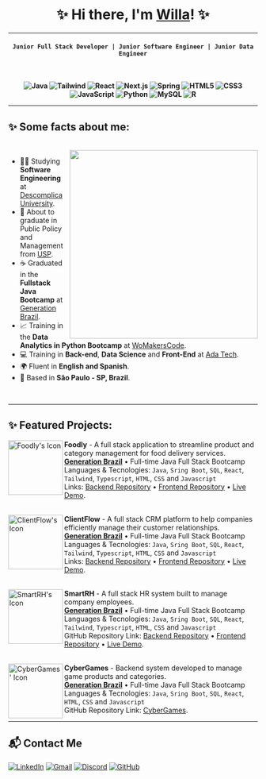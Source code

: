 <!-- [![Typing SVG](https://readme-typing-svg.herokuapp.com/?color=00FFFF&size=35&center=true&vCenter=true&width=1000&lines=Hello,+my+name+is+Willa+Evangelista;I'm+23+years+old;I'm+from+Brazil;I'm+a+full-stack+developer;Be+Welcome!+:%29)](https://git.io/typing-svg) -->
<div align=center>
 
# ✨ Hi there, I'm <a href="https://www.linkedin.com/in/willaevangelista/">Willa</a>! ✨

</div>


***********

<div align=center>
<b>

 #### `Junior Full Stack Developer | Junior Software Engineer | Junior Data Engineer`
<br>

![Java](https://img.shields.io/badge/java-%23ED8B00.svg?style=for-the-badge&logo=openjdk&logoColor=white)
![Tailwind](https://img.shields.io/badge/tailwindcss-%2338B2AC.svg?style=for-the-badge&logo=tailwind-css&logoColor=white)
![React](https://img.shields.io/badge/React-20232A?style=for-the-badge&logo=react&logoColor=61DAFB)
![Next.js](https://img.shields.io/badge/Next.js-FF4081?style=for-the-badge&logo=nextdotjs&logoColor=white)
![Spring](https://img.shields.io/badge/spring-%236DB33F.svg?style=for-the-badge&logo=spring&logoColor=white)
![HTML5](https://img.shields.io/badge/HTML5-E34F26?style=for-the-badge&logo=html5&logoColor=white)
![CSS3](https://img.shields.io/badge/CSS3-2196F3?style=for-the-badge&logo=css3&logoColor=white)
![JavaScript](https://img.shields.io/badge/JavaScript-F7DF1E?style=for-the-badge&logo=javascript&logoColor=black)
![Python](https://img.shields.io/badge/python-9c27b0?style=for-the-badge&logo=python&logoColor=ffdd54)
![MySQL](https://img.shields.io/badge/MySQL-00000F?style=for-the-badge&logo=mysql&logoColor=white)
![R](https://img.shields.io/badge/R-276DC3?style=for-the-badge&logo=r&logoColor=white)

</b>
</div>

***********
## ✨ Some facts about me:
<br>
<img align="right" width="380" src="https://i.pinimg.com/originals/19/b2/8c/19b28c8372aaec65623f7ee7332e74be.gif"/>

- 👩‍💻 Studying **Software Engineering** at [Descomplica University](https://descomplica.com.br/faculdade/b/).
- 💼 About to graduate in Public Policy and Management from [USP](https://www5.usp.br/).
- ☕ Graduated in the **Fullstack Java Bootcamp** at [Generation Brazil](https://brazil.generation.org/programas/new-pessoa-desenvolvedora-fullstack-java/).
- 📈 Training in the **Data Analytics in Python Bootcamp** at [WoMakersCode](https://womakerscode.org/data-analytics/?gad_source=1&gclid=Cj0KCQiAwtu9BhC8ARIsAI9JHakroq0qHa-qrc-GNOQJfN2idiT-neTvY25jyUb7rMh5L1Dv0zcZPa0aAsUXEALw_wcB).
- 💻 Training in **Back-end**, **Data Science** and **Front-End** at [Ada Tech](https://ada.tech/oportunidades/santander-tech-mais).
- 🌍 Fluent in **English and Spanish**.
- 📍 Based in **São Paulo - SP, Brazil**.
<br>

***********

## ✨ Featured Projects: 

[<img align="left" height="110px" width="110px" alt="Foodly's Icon" src="https://ik.imagekit.io/willa/Logo%20Foodly.png?updatedAt=1746907025661"/>](https://github.com/willaevangelista/)

**Foodly** - A full stack application to streamline product and category management for food delivery services. \
[**Generation Brazil**](https://brazil.generation.org/) • Full-time Java Full Stack Bootcamp \
Languages & Tecnologies: `Java`, `Sring Boot`, `SQL`, `React`, `Tailwind`, `Typescript`, `HTML`, `CSS` and `Javascript`\
Links: [Backend Repository](https://github.com/Projeto-ClientFlow/Foodly) • [Frontend Repository](https://github.com/Projeto-ClientFlow/Foodly_React) • [Live Demo](https://foodly-react-five.vercel.app/).
<br/>
<br/>

[<img align="left" height="110px" width="110px" alt="ClientFlow's Icon" src="https://ik.imagekit.io/willa/Logo%20ClientFlow%20(1).png?updatedAt=1746907025661"/>](https://github.com/willaevangelista/)

**ClientFlow** - A full stack CRM platform to help companies efficiently manage their customer relationships.\
[**Generation Brazil**](https://brazil.generation.org/) • Full-time Java Full Stack Bootcamp \
Languages & Tecnologies: `Java`, `Sring Boot`, `SQL`, `React`, `Tailwind`, `Typescript`, `HTML`, `CSS` and `Javascript`\
Links: [Backend Repository](https://github.com/Projeto-ClientFlow/ClientFlow) • [Frontend Repository](https://github.com/Projeto-ClientFlow/ClientFlow_react) • [Live Demo](https://client-flow-react-seven.vercel.app/).
<br/>
<br/>

[<img align="left" height="110px" width="110px" alt="SmartRH's Icon" src="https://ik.imagekit.io/willa/Logo%20SmartRH%20(1).png?updatedAt=1746907025661"/>](https://github.com/willaevangelista/)

**SmartRH** - A full stack HR system built to manage company employees. \
[**Generation Brazil**](https://brazil.generation.org/) • Full-time Java Full Stack Bootcamp \
Languages & Tecnologies: `Java`, `Sring Boot`, `SQL`, `React`, `Tailwind`, `Typescript`, `HTML`, `CSS` and `Javascript`\
GitHub Repository Link: [Backend Repository](https://github.com/willaevangelista/smart-rh_java/) • [Frontend Repository](https://github.com/Projeto-ClientFlow/SmartRH) • [Live Demo](https://smart-rh-hexdevascode.vercel.app/).
<br/>
<br/>

[<img align="left" height="110px" width="110px" alt="CyberGames' Icon" src="https://ik.imagekit.io/willa/Logo%20CyberGames.png?updatedAt=1746907025661"/>](https://github.com/willaevangelista/)

**CyberGames** - Backend system developed to manage game products and categories. \
[**Generation Brazil**](https://brazil.generation.org/) • Full-time Java Full Stack Bootcamp \
Languages & Tecnologies: `Java`, `Sring Boot`, `SQL`, `React`, `HTML`, `CSS` and `Javascript`\
GitHub Repository Link: [CyberGames](https://github.com/willaevangelista/cyber-games_java).
<br/>

***********

## 📬 Contact Me
[![LinkedIn](https://img.shields.io/badge/LinkedIn-0077B5?style=for-the-badge&logo=linkedin&logoColor=white)](https://www.linkedin.com/in/willaevangelista/) 
[![Gmail](https://img.shields.io/badge/Gmail-333333?style=for-the-badge&logo=gmail&logoColor=red)](mailto:willaevangelista.pro@gmail.com) 
[![Discord](https://img.shields.io/badge/Discord-7289DA?style=for-the-badge&logo=discord&logoColor=white)](https://discord.com/channels/@wiwitty/) 
[![GitHub](https://img.shields.io/badge/GitHub-100000?style=for-the-badge&logo=github&logoColor=white)](https://github.com/willaevangelista)

